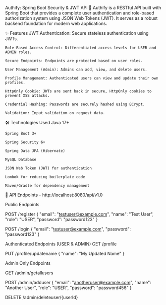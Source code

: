 Authify: Spring Boot Security & JWT API 🔐
Authify is a RESTful API built with Spring Boot that provides a complete user authentication and role-based authorization system using JSON Web Tokens (JWT). It serves as a robust backend foundation for modern web applications.

✨ Features
    JWT Authentication: Secure stateless authentication using JWTs.
    
    Role-Based Access Control: Differentiated access levels for USER and ADMIN roles.
    
    Secure Endpoints: Endpoints are protected based on user roles.
    
    User Management (Admin): Admins can add, view, and delete users.
    
    Profile Management: Authenticated users can view and update their own profiles.
    
    HttpOnly Cookie: JWTs are sent back in secure, HttpOnly cookies to prevent XSS attacks.
    
    Credential Hashing: Passwords are securely hashed using BCrypt.
    
    Validation: Input validation on request data.

🛠️ Technologies Used
    Java 17+
    
    Spring Boot 3+
    
    Spring Security 6+
    
    Spring Data JPA (Hibernate)
    
    MySQL Database
    
    JSON Web Token (JWT) for authentication
    
    Lombok for reducing boilerplate code
    
    Maven/Gradle for dependency management

🔐 API Endpoints - http://localhost:8080/api/v1.0

Public Endpoints

  POST	/register
    {
      "email": "testuser@example.com",
      "name": "Test User",
      "role": "USER",
      "password": "password123"
    }
    
  POST	/login
    {
      "email": "testuser@example.com",
      "password": "password123"
    }

Authenticated Endpoints (USER & ADMIN)
  GET	/profile
  
  PUT	/profile/updatename	
    {
      "name": "My Updated Name"
    }

Admin Only Endpoints

  GET	/admin/getallusers
  
  POST	/admin/adduser
    {
      "email": "anotheruser@example.com",
      "name": "Another User",
      "role": "USER",
      "password": "password456"
    }
    
  DELETE	/admin/deleteuser/{userId}


